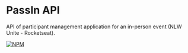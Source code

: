 # PassIn API
API of participant management application for an in-person event (NLW Unite - Rocketseat).

[![NPM](https://img.shields.io/npm/l/dotnet)](https://github.com/pestana-catumbela/PassInAPI/blob/main/LICENSE)
